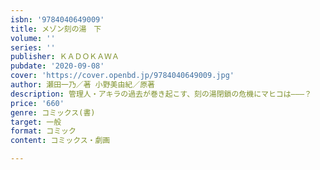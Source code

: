 ```yaml
---
isbn: '9784040649009'
title: メゾン刻の湯　下
volume: ''
series: ''
publisher: ＫＡＤＯＫＡＷＡ
pubdate: '2020-09-08'
cover: 'https://cover.openbd.jp/9784040649009.jpg'
author: 瀬田一乃／著 小野美由紀／原著
description: 管理人・アキラの過去が巻き起こす、刻の湯閉鎖の危機にマヒコは―――？
price: '660'
genre: コミックス(書)
target: 一般
format: コミック
content: コミックス・劇画

---
```

